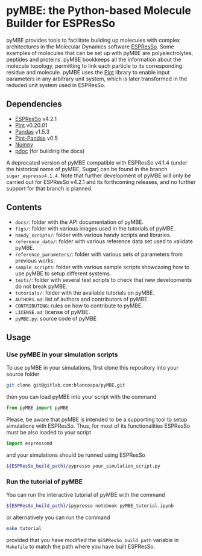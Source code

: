 # pyMBE: the Python-based Molecule Builder for ESPResSo 

pyMBE provides tools to facilitate building up molecules with complex architectures in the Molecular Dynamics software [ESPResSo](https://espressomd.org/wordpress/). Some examples of molecules that can be set up with pyMBE are polyelectrolytes, peptides and proteins. pyMBE bookkeeps all the information about the molecule topology, permitting to link each particle to its corresponding residue and molecule. pyMBE uses the [Pint](https://pint.readthedocs.io/en/stable/) library to enable input parameters in any arbitrary unit system, which is later transformed in the reduced unit system used in ESPResSo.

## Dependencies

- [ESPResSo](https://espressomd.org/wordpress/) v4.2.1 
- [Pint](https://pint.readthedocs.io/en/stable/) v0.20.01 
- [Pandas](https://pandas.pydata.org/) v1.5.3
- [Pint-Pandas](https://pypi.org/project/Pint-Pandas/) v0.5
- [Numpy](https://numpy.org/)
- [pdoc](https://pdoc.dev/) (for building the docs)

A deprecated version of pyMBE compatible with ESPResSo v4.1.4 (under the historical name of pyMBE, Sugar)  can be found in the branch `sugar_espresso4.1.4`. Note that further development of pyMBE will only be carried out for ESPResSo v4.2.1 and its forthcoming releases, and no further support for that branch is planned.

## Contents

- `docs/`: folder with the API documentation of pyMBE.
- `figs/`: folder with various images used in the tutorials of pyMBE.
- `handy_scripts/`: folder with various handy scripts and libraries.
- `reference_data/`: folder with various reference data set used to validate pyMBE.
- `reference_parameters/`: folder with various sets of parameters from previous works.
- `sample_scripts`: folder with various sample scripts showcasing how to use pyMBE to setup different systems.
- `tests/`: folder with several test scripts to check that new developments do not break pyMBE.
- `tutorials/`: folder with the available tutorials on pyMBE.
- `AUTHORS.md`: list of authors and contributors of pyMBE.
- `CONTRIBUTING`: rules on how to contribute to pyMBE.
- `LICENSE.md`: license of pyMBE.
- `pyMBE.py`: source code of pyMBE

## Usage

### Use pyMBE in your simulation scripts 

To use pyMBE in your simulations, first clone this repository into your source folder

```sh
git clone git@gitlab.com:blancoapa/pyMBE.git
```

then you can load pyMBE into your script with the command

```py
from pyMBE import pyMBE
```

Please, be aware that pyMBE is intended to be a supporting tool to setup simulations with ESPResSo. Thus, for most of its functionalities ESPResSo must be also loaded to your script

```py
import espressomd
```

and your simulations should be runned using ESPResSo

```sh
${ESPResSo_build_path}/pypresso your_simulation_script.py
```

### Run the tutorial of pyMBE

You can run the interactive tutorial of pyMBE with the command

```sh
${ESPResSo_build_path}/ipypresso notebook pyMBE_tutorial.ipynb
```

or alternatively you can run the command

```sh
make tutorial
```

provided that you have modified the `$ESPResSo_build_path` variable in `Makefile` to match the path where you have built ESPResSo.

